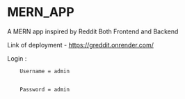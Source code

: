 # MERN_APP

A MERN app inspired by Reddit
Both Frontend and Backend

Link of deployment - https://greddit.onrender.com/

Login :

        Username = admin


        Password = admin
